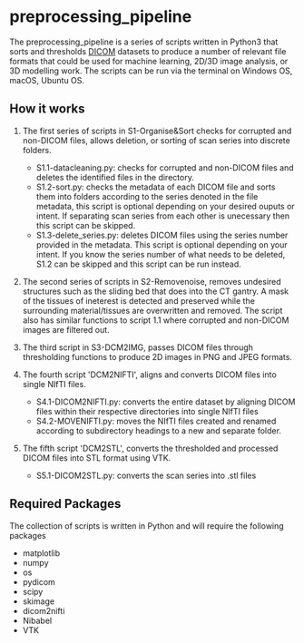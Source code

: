 # preprocessing_pipeline

The preprocessing_pipeline is a series of scripts written in Python3 that sorts and thresholds [DICOM](https://www.dicomstandard.org/about/) datasets to produce a number of relevant file formats that could be used for machine learning, 2D/3D image analysis, or 3D modelling work. The scripts can be run via the terminal on Windows OS, macOS, Ubuntu OS.

## How it works
1) The first series of scripts in S1-Organise&Sort checks for corrupted and non-DICOM files, allows deletion, or sorting of scan series into discrete folders.
    - S1.1-datacleaning.py: checks for corrupted and non-DICOM files and deletes the identified files in the directory.
    - S1.2-sort.py: checks the metadata of each DICOM file and sorts them into folders according to the series denoted in the file metadata, this script is optional    depending on your desired ouputs or intent. If separating scan series from each other is unecessary then this script can be skipped.
    - S1.3-delete_series.py: deletes DICOM files using the series number provided in the metadata. This script is optional depending on your intent. If you know the series number of what needs to be deleted, S1.2 can be skipped and this script can be run instead. 

2) The second series of scripts in S2-Removenoise, removes undesired structures such as the sliding bed that does into the CT gantry. A mask of the tissues of ineterest is detected and preserved while the surrounding material/tissues are overwritten and removed. The script also has similar functions to script 1.1 where corrupted and non-DICOM images are filtered out.

3) The third script in S3-DCM2IMG, passes DICOM files through thresholding functions to produce 2D images in PNG and JPEG formats.

4) The fourth script 'DCM2NIFTI', aligns and converts DICOM files into single NIfTI files.
    - S4.1-DICOM2NIFTI.py: converts the entire dataset by aligning DICOM files within their respective directories into single NIfTI files
    - S4.2-MOVENIFTI.py: moves the NIfTI files created and renamed according to subdirectory headings to a new and separate folder.

5) The fifth script 'DCM2STL', converts the thresholded and processed DICOM files into STL format using VTK.
    - S5.1-DICOM2STL.py: converts the scan series into .stl files


## Required Packages
The collection of scripts is written in Python and will require the following packages
- matplotlib
- numpy
- os
- pydicom
- scipy
- skimage
- dicom2nifti
- Nibabel
- VTK

